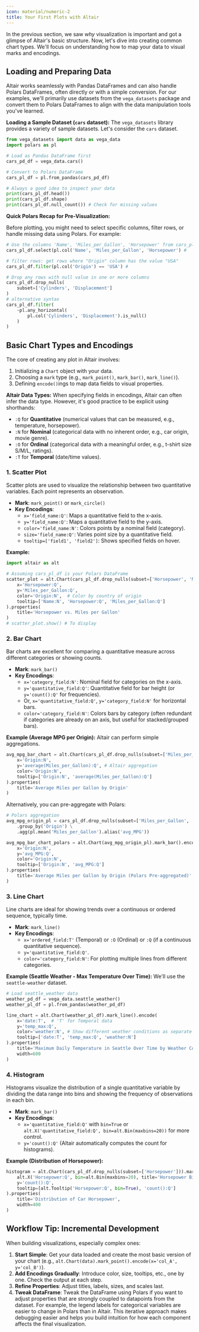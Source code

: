 ```yaml
---
icon: material/numeric-2 
title: Your First Plots with Altair
---
```


In the previous section, we saw *why* visualization is important and got a glimpse of Altair's basic structure. Now, let's dive into creating common chart types. We'll focus on understanding how to map your data to visual marks and encodings.

## Loading and Preparing Data

Altair works seamlessly with Pandas DataFrames and can also handle Polars DataFrames, often directly or with a simple conversion. For our examples, we'll primarily use datasets from the `vega_datasets` package and convert them to Polars DataFrames to align with the data manipulation tools you've learned.

**Loading a Sample Dataset (`cars` dataset):**
The `vega_datasets` library provides a variety of sample datasets. Let's consider the `cars` dataset.

```python linenums="1"
from vega_datasets import data as vega_data
import polars as pl

# Load as Pandas DataFrame first
cars_pd_df = vega_data.cars()

# Convert to Polars DataFrame
cars_pl_df = pl.from_pandas(cars_pd_df)

# Always a good idea to inspect your data
print(cars_pl_df.head())
print(cars_pl_df.shape)
print(cars_pl_df.null_count()) # Check for missing values
```

**Quick Polars Recap for Pre-Visualization:**

Before plotting, you might need to select specific columns, filter rows, or handle missing data using Polars. For example:
```python linenums="14"
# Use the columns 'Name', 'Miles_per_Gallon', 'Horsepower' from cars_pl_df DataFrame object
cars_pl_df.select(pl.col('Name', 'Miles_per_Gallon', 'Horsepower') #

# filter rows: get rows where "Origin" column has the value "USA"
cars_pl_df.filter(pl.col('Origin') == 'USA') #

# Drop any rows with null value in one or more columns
cars_pl_df.drop_nulls(
    subset=['Cylinders', 'Displacement']
)
# alternative syntax 
cars_pl_df.filter(
    ~pl.any_horizontal(
        pl.col('Cylinders', 'Displacement').is_null()
    )
)
```
## Basic Chart Types and Encodings

The core of creating any plot in Altair involves:

1.  Initializing a `Chart` object with your data.
2.  Choosing a `mark` type (e.g., `mark_point()`, `mark_bar()`, `mark_line()`).
3.  Defining `encode()`ings to map data fields to visual properties.

**Altair Data Types:**
When specifying fields in encodings, Altair can often infer the data type. However, it's good practice to be explicit using shorthands:

* `:Q` for **Quantitative** (numerical values that can be measured, e.g., temperature, horsepower).
* `:N` for **Nominal** (categorical data with no inherent order, e.g., car origin, movie genre).
* `:O` for **Ordinal** (categorical data with a meaningful order, e.g., t-shirt size S/M/L, ratings).
* `:T` for **Temporal** (date/time values).

### 1. Scatter Plot

Scatter plots are used to visualize the relationship between two quantitative variables. Each point represents an observation.

* **Mark**: `mark_point()` or `mark_circle()`
* **Key Encodings**:
    * `x='field_name:Q'`: Maps a quantitative field to the x-axis.
    * `y='field_name:Q'`: Maps a quantitative field to the y-axis.
    * `color='field_name:N'`: Colors points by a nominal field (category).
    * `size='field_name:Q'`: Varies point size by a quantitative field.
    * `tooltip=['field1', 'field2']`: Shows specified fields on hover.

**Example:**
```python
import altair as alt

# Assuming cars_pl_df is your Polars DataFrame
scatter_plot = alt.Chart(cars_pl_df.drop_nulls(subset=['Horsepower', 'Miles_per_Gallon'])).mark_circle(size=60).encode(
    x='Horsepower:Q',
    y='Miles_per_Gallon:Q',
    color='Origin:N',  # Color by country of origin
    tooltip=['Name:N', 'Horsepower:Q', 'Miles_per_Gallon:Q']
).properties(
    title='Horsepower vs. Miles per Gallon'
)
# scatter_plot.show() # To display
```

### 2. Bar Chart

Bar charts are excellent for comparing a quantitative measure across different categories or showing counts.

* **Mark**: `mark_bar()`
* **Key Encodings**:
    * `x='category_field:N'`: Nominal field for categories on the x-axis.
    * `y='quantitative_field:Q'`: Quantitative field for bar height (or `y='count():Q'` for frequencies).
    * Or, `x='quantitative_field:Q'`, `y='category_field:N'` for horizontal bars.
    * `color='category_field:N'`: Colors bars by category (often redundant if categories are already on an axis, but useful for stacked/grouped bars).

**Example (Average MPG per Origin):**
Altair can perform simple aggregations.
```python
avg_mpg_bar_chart = alt.Chart(cars_pl_df.drop_nulls(subset=['Miles_per_Gallon', 'Origin'])).mark_bar().encode(
    x='Origin:N',
    y='average(Miles_per_Gallon):Q', # Altair aggregation
    color='Origin:N',
    tooltip=['Origin:N', 'average(Miles_per_Gallon):Q']
).properties(
    title='Average Miles per Gallon by Origin'
)
```
Alternatively, you can pre-aggregate with Polars:
```python
# Polars aggregation
avg_mpg_origin_pl = cars_pl_df.drop_nulls(subset=['Miles_per_Gallon', 'Origin']) \
    .group_by('Origin') \
    .agg(pl.mean('Miles_per_Gallon').alias('avg_MPG'))

avg_mpg_bar_chart_polars = alt.Chart(avg_mpg_origin_pl).mark_bar().encode(
    x='Origin:N',
    y='avg_MPG:Q',
    color='Origin:N',
    tooltip=['Origin:N', 'avg_MPG:Q']
).properties(
    title='Average Miles per Gallon by Origin (Polars Pre-aggregated)'
)
```

### 3. Line Chart

Line charts are ideal for showing trends over a continuous or ordered sequence, typically time.

* **Mark**: `mark_line()`
* **Key Encodings**:
    * `x='ordered_field:T'` (Temporal) or `:O` (Ordinal) or `:Q` (if a continuous quantitative sequence).
    * `y='quantitative_field:Q'`.
    * `color='category_field:N'`: For plotting multiple lines from different categories.

**Example (Seattle Weather - Max Temperature Over Time):**
We'll use the `seattle-weather` dataset.
```python
# Load seattle_weather data
weather_pd_df = vega_data.seattle_weather()
weather_pl_df = pl.from_pandas(weather_pd_df)

line_chart = alt.Chart(weather_pl_df).mark_line().encode(
    x='date:T',  # 'T' for Temporal data
    y='temp_max:Q',
    color='weather:N', # Show different weather conditions as separate lines
    tooltip=['date:T', 'temp_max:Q', 'weather:N']
).properties(
    title='Maximum Daily Temperature in Seattle Over Time by Weather Condition',
    width=600
)
```

### 4. Histogram

Histograms visualize the distribution of a single quantitative variable by dividing the data range into bins and showing the frequency of observations in each bin.

* **Mark**: `mark_bar()`
* **Key Encodings**:
    * `x='quantitative_field:Q'` with `bin=True` or `alt.X('quantitative_field:Q', bin=alt.Bin(maxbins=20))` for more control.
    * `y='count():Q'` (Altair automatically computes the count for histograms).

**Example (Distribution of Horsepower):**
```python
histogram = alt.Chart(cars_pl_df.drop_nulls(subset=['Horsepower'])).mark_bar().encode(
    alt.X('Horsepower:Q', bin=alt.Bin(maxbins=20), title='Horsepower Bins'), # Explicit binning
    y='count():Q',
    tooltip=[alt.Tooltip('Horsepower:Q', bin=True), 'count():Q']
).properties(
    title='Distribution of Car Horsepower',
    width=400
)
```

## Workflow Tip: Incremental Development

When building visualizations, especially complex ones:

1.  **Start Simple**: Get your data loaded and create the most basic version of your chart (e.g., `alt.Chart(data).mark_point().encode(x='col_A', y='col_B')`).
2.  **Add Encodings Gradually**: Introduce color, size, tooltips, etc., one by one. Check the output at each step.
3.  **Refine Properties**: Adjust titles, labels, sizes, and scales last.
4.  **Tweak DataFrame**: Tweak the DataFrame using Polars if you want to adjust properties that are strongly coupled to datapoints from the dataset. For example, the legend labels for categorical variables are easier to change in Polars than in Altair.
This iterative approach makes debugging easier and helps you build intuition for how each component affects the final visualization.
```